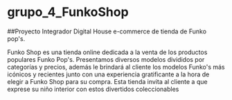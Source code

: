 # grupo_4_FunkoShop
##Proyecto Integrador Digital House e-commerce de tienda de Funko pop's.

Funko Shop es una tienda online dedicada a la venta de los productos populares Funko Pop's. Presentamos diversos modelos divididos por categorías y precios, además le brindará al cliente los modelos Funko's más icónicos y recientes junto con una experiencia gratificante a la hora de elegir a Funko Shop para su compra. Esta tienda invita al cliente a que exprese su niño interior con estos divertidos coleccionables
